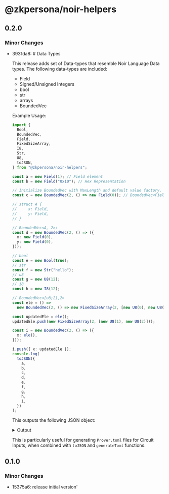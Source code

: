 # @zkpersona/noir-helpers

## 0.2.0

### Minor Changes

- 3931da8: # Data Types

  This release adds set of Data-types that resemble Noir Language Data types. The following data-types are included:

  - Field
  - Signed/Unsigned Integers
  - bool
  - str
  - arrays
  - BoundedVec

  Example Usage:

  ```ts
  import {
    Bool,
    BoundedVec,
    Field,
    FixedSizeArray,
    I8,
    Str,
    U8,
    toJSON,
  } from "@zkpersona/noir-helpers";

  const a = new Field(1); // Field element
  const b = new Field("0x10"); // Hex Representation

  // Initialize BoundedVec with MaxLength and default value factory.
  const c = new BoundedVec(2, () => new Field(0)); // BoundedVec<Field,2>;

  // struct A {
  //     x: Field,
  //     y: Field,
  // }

  // BoundedVec<A, 2>;
  const d = new BoundedVec(2, () => ({
    x: new Field(0),
    y: new Field(0),
  }));

  // bool
  const e = new Bool(true);
  // str
  const f = new Str("hello");
  // u8
  const g = new U8(12);
  // i8
  const h = new I8(12);

  // BoundedVec<[u8;2],2>
  const ele = () =>
    new BoundedVec(2, () => new FixedSizeArray(2, [new U8(0), new U8(0)]));

  const updatedEle = ele();
  updatedEle.push(new FixedSizeArray(2, [new U8(1), new U8(2)]));

  const i = new BoundedVec(2, () => ({
    x: ele(),
  }));

  i.push({ x: updatedEle });
  console.log(
    toJSON({
      a,
      b,
      c,
      d,
      e,
      f,
      g,
      h,
      i,
    })
  );
  ```

  This outputs the following JSON object:

  <details>
  <summary>Output</summary>

  ```json
  {
    "a": "0x0000000000000000000000000000000000000000000000000000000000000001",
    "b": "0x0000000000000000000000000000000000000000000000000000000000000010",
    "c": {
      "storage": [
        "0x0000000000000000000000000000000000000000000000000000000000000000",
        "0x0000000000000000000000000000000000000000000000000000000000000000"
      ],
      "len": 0
    },
    "d": {
      "storage": [
        {
          "x": "0x0000000000000000000000000000000000000000000000000000000000000000",
          "y": "0x0000000000000000000000000000000000000000000000000000000000000000"
        },
        {
          "x": "0x0000000000000000000000000000000000000000000000000000000000000000",
          "y": "0x0000000000000000000000000000000000000000000000000000000000000000"
        }
      ],
      "len": 0
    },
    "e": true,
    "f": "hello",
    "g": "12",
    "h": "12",
    "i": {
      "storage": [
        {
          "x": {
            "storage": [
              ["1", "2"],
              ["0", "0"]
            ],
            "len": 1
          }
        },
        {
          "x": {
            "storage": [
              ["0", "0"],
              ["0", "0"]
            ],
            "len": 0
          }
        }
      ],
      "len": 1
    }
  }
  ```

  </details>

  This is particularly useful for generating `Prover.toml` files for Circuit Inputs, when combined with `toJSON` and `generateToml` functions.

## 0.1.0

### Minor Changes

- 15375a6: release initial version'
